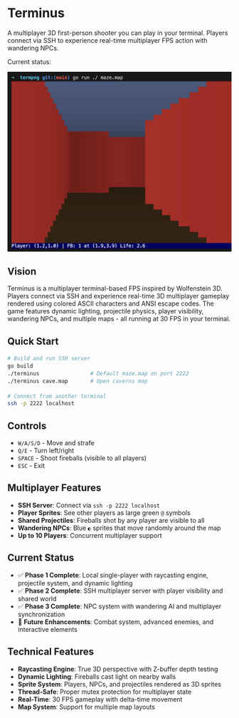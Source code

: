 # Terminus

A multiplayer 3D first-person shooter you can play in your terminal. Players connect via SSH to experience real-time multiplayer FPS action with wandering NPCs.

Current status:

![Example Screenshot](example.png)

## Vision

Terminus is a multiplayer terminal-based FPS inspired by Wolfenstein 3D. Players connect via SSH and experience real-time 3D multiplayer gameplay rendered using colored ASCII characters and ANSI escape codes. The game features dynamic lighting, projectile physics, player visibility, wandering NPCs, and multiple maps - all running at 30 FPS in your terminal.

## Quick Start

```bash
# Build and run SSH server
go build
./terminus                # Default maze.map on port 2222
./terminus cave.map       # Open caverns map

# Connect from another terminal
ssh -p 2222 localhost
```

## Controls

- `W/A/S/D` - Move and strafe
- `Q/E` - Turn left/right
- `SPACE` - Shoot fireballs (visible to all players)
- `ESC` - Exit

## Multiplayer Features

- **SSH Server**: Connect via `ssh -p 2222 localhost`
- **Player Sprites**: See other players as large green `@` symbols
- **Shared Projectiles**: Fireballs shot by any player are visible to all
- **Wandering NPCs**: Blue `◐` sprites that move randomly around the map
- **Up to 10 Players**: Concurrent multiplayer support

## Current Status

- ✅ **Phase 1 Complete**: Local single-player with raycasting engine, projectile system, and dynamic lighting
- ✅ **Phase 2 Complete**: SSH multiplayer server with player visibility and shared world
- ✅ **Phase 3 Complete**: NPC system with wandering AI and multiplayer synchronization
- 🔮 **Future Enhancements**: Combat system, advanced enemies, and interactive elements

## Technical Features

- **Raycasting Engine**: True 3D perspective with Z-buffer depth testing
- **Dynamic Lighting**: Fireballs cast light on nearby walls
- **Sprite System**: Players, NPCs, and projectiles rendered as 3D sprites
- **Thread-Safe**: Proper mutex protection for multiplayer state
- **Real-Time**: 30 FPS gameplay with delta-time movement
- **Map System**: Support for multiple map layouts
